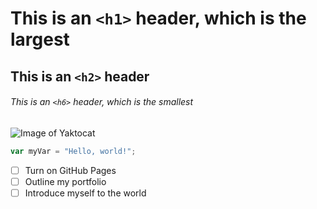 # This is an `<h1>` header, which is the largest
## This is an `<h2>` header
###### This is an `<h6>` header, which is the smallest 
![Image of Yaktocat](https://octodex.github.com/images/yaktocat.png)
``` javascript
var myVar = "Hello, world!";
``` 
- [ ] Turn on GitHub Pages
- [ ] Outline my portfolio
- [ ] Introduce myself to the world
```
